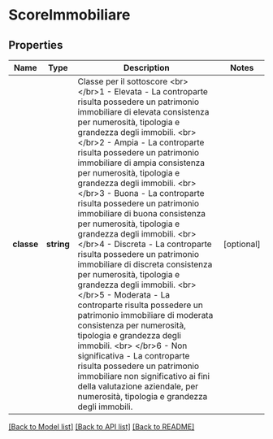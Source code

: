 # ScoreImmobiliare

## Properties
Name | Type | Description | Notes
------------ | ------------- | ------------- | -------------
**classe** | **string** | Classe per il sottoscore  &lt;br&gt; &lt;/br&gt;1 - Elevata - La controparte risulta possedere un patrimonio immobiliare di elevata consistenza per numerosità, tipologia e grandezza degli immobili.  &lt;br&gt; &lt;/br&gt;2 - Ampia - La controparte risulta possedere un patrimonio immobiliare di ampia consistenza per numerosità, tipologia e grandezza degli immobili.  &lt;br&gt; &lt;/br&gt;3 - Buona - La controparte risulta possedere un patrimonio immobiliare di buona consistenza per numerosità, tipologia e grandezza degli immobili.  &lt;br&gt; &lt;/br&gt;4 - Discreta - La controparte risulta possedere un patrimonio immobiliare di discreta consistenza per numerosità, tipologia e grandezza degli immobili.  &lt;br&gt; &lt;/br&gt;5 - Moderata - La controparte risulta possedere un patrimonio immobiliare di moderata consistenza per numerosità, tipologia e grandezza degli immobili.  &lt;br&gt; &lt;/br&gt;6 - Non significativa - La controparte risulta possedere un patrimonio immobiliare non significativo ai fini della valutazione aziendale, per numerosità, tipologia e grandezza degli immobili. | [optional] 

[[Back to Model list]](../README.md#documentation-for-models) [[Back to API list]](../README.md#documentation-for-api-endpoints) [[Back to README]](../README.md)


